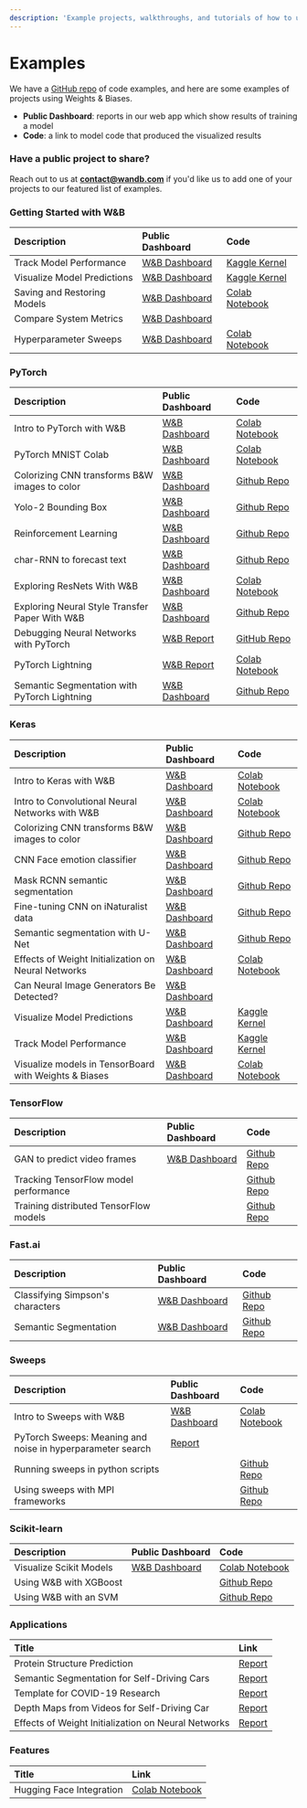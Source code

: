 ```yaml
---
description: 'Example projects, walkthroughs, and tutorials of how to use Weights & Biases'
---
```


# Examples

We have a [GitHub repo](https://github.com/wandb/examples) of code examples, and here are some examples of projects using Weights & Biases.

* **Public Dashboard**: reports in our web app which show results of training a model
* **Code**: a link to model code that produced the visualized results

### Have a public project to share?

Reach out to us at **contact@wandb.com** if you'd like us to add one of your projects to our featured list of examples.

### Getting Started with W&B

| Description | Public Dashboard | Code |
| :--- | :--- | :--- |
| Track Model Performance | [W&B Dashboard](https://app.wandb.ai/lavanyashukla/visualize-models/reports/Track-Model-Performance--Vmlldzo1NTk2MA) | [Kaggle Kernel](https://www.kaggle.com/lavanyashukla01/better-models-faster-with-weights-biases) |
| Visualize Model Predictions | [W&B Dashboard](https://app.wandb.ai/lavanyashukla/visualize-predictions/reports/Visualize-Model-Predictions--Vmlldzo1NjM4OA) | [Kaggle Kernel](https://www.kaggle.com/lavanyashukla01/visualizing-model-performance-with-w-b) |
| Saving and Restoring Models | [W&B Dashboard](https://app.wandb.ai/lavanyashukla/save_and_restore/reports/Saving-and-Restoring-Models-with-W%26B--Vmlldzo3MDQ3Mw) | [Colab Notebook](https://colab.research.google.com/drive/1pVlV6Ua4C695jVbLoG-wtc50wZ9OOjnC?authuser=1#scrollTo=0LB6j3O-jIsd) |
| Compare System Metrics | [W&B Dashboard](https://app.wandb.ai/stacey/estuary/reports/System-metrics-for-model-comparison--Vmlldzo1NzI5Mg) |  |
| Hyperparameter Sweeps | [W&B Dashboard](https://app.wandb.ai/sweep/sweeps-tutorial/workspace?workspace=user-lavanyashukla) | [Colab Notebook](https://colab.research.google.com/drive/1gKixa6hNUB8qrn1CfHirOfTEQm0qLCSS) |

### PyTorch

| Description | Public Dashboard | Code |
| :--- | :--- | :--- |
| Intro to PyTorch with W&B | [W&B Dashboard](https://app.wandb.ai/wandb/pytorch-intro) | [Colab Notebook](https://github.com/wandb/examples/blob/master/examples/pytorch/pytorch-intro/intro.ipynb) |
| PyTorch MNIST Colab | [W&B Dashboard](https://app.wandb.ai/wandb/pytorch-mnist) | [Colab Notebook](http://bit.ly/pytorch-mnist-colab) |
| Colorizing CNN transforms B&W images to color | [W&B Dashboard](https://app.wandb.ai/clarence-n-huang/color-best-looking/reports?view=carey%2FColorizing%20Images) | [Github Repo](https://github.com/clarencenhuang/dl-colorize) |
| Yolo-2 Bounding Box | [W&B Dashboard](https://app.wandb.ai/l2k2/darknet) | [Github Repo](https://github.com/lukas/pytorch-yolo2) |
| Reinforcement Learning | [W&B Dashboard](https://app.wandb.ai/kairproject/kair_algorithms_draft-scripts/runs/ylmssdkf) | [Github Repo](https://github.com/kairproject/kair_algorithms_draft) |
| char-RNN to forecast text | [W&B Dashboard](https://app.wandb.ai/borisd13/char-RNN) | [Github Repo](https://github.com/borisdayma/char-RNN) |
| Exploring ResNets With W&B | [W&B Dashboard](https://app.wandb.ai/cayush/resnet/reports/Exploring-ResNets-With-W%26B--Vmlldzo2NDc4NA) | [Colab Notebook](https://colab.research.google.com/drive/1s62r_nK4RNd3PIyrAd2H72gvrMElX3hN?usp=sharing) |
| Exploring Neural Style Transfer Paper With W&B | [W&B Dashboard](https://app.wandb.ai/cayush/neural-style/reports/Exploring-Neural-Style-Transfer-Paper-With-W%26B--VmlldzozNTU1Mw) | [Github Repo](https://github.com/AyushExel/Neural-Style-Transfer) |
| Debugging Neural Networks with PyTorch | [W&B Report](https://app.wandb.ai/ayush-thakur/debug-neural-nets/reports/Debugging-Neural-Networks-with-PyTorch-and-W%26B--Vmlldzo2OTUzNA) | [GitHub Repo](https://github.com/ayulockin/debugNNwithWandB) |
| PyTorch Lightning | [W&B Report](https://app.wandb.ai/cayush/pytorchlightning/reports/Use-Pytorch-Lightning-with-Weights-%26-Biases--Vmlldzo2NjQ1Mw) | [Colab Notebook](https://colab.research.google.com/drive/1GHWwfzAsWx_Q1paw73hngAvA7-U9QHi-) |
| Semantic Segmentation with PyTorch Lightning | [W&B Dashboard](https://app.wandb.ai/borisd13/lightning-kitti/reports/Lightning-Kitti--Vmlldzo3MTcyMw) | [Github Repo](https://github.com/borisdayma/lightning-kitti) |

### Keras

| Description | Public Dashboard | Code |
| :--- | :--- | :--- |
| Intro to Keras with W&B | [W&B Dashboard](https://app.wandb.ai/wandb/keras-intro) | [Colab Notebook](https://colab.research.google.com/drive/1pMcNYctQpRoBKD5Z0iXeFWQD8hIDgzCV) |
| Intro to Convolutional Neural Networks with W&B | [W&B Dashboard](https://app.wandb.ai/wandb/cnn-intro) | [Colab Notebook](https://colab.research.google.com/drive/1S8SJvH4bqhPvurG4gjh3-t-XulX4S8JX) |
| Colorizing CNN transforms B&W images to color | [W&B Dashboard](https://app.wandb.ai/borisd13/colorizer/reports?view=carey%2FColorizing%20Black%20and%20White%20Images) | [Github Repo](https://github.com/borisd13/colorizer) |
| CNN Face emotion classifier | [W&B Dashboard](https://app.wandb.ai/wandb/face-emotion) | [Github Repo](https://github.com/lukas/face_classification) |
| Mask RCNN semantic segmentation | [W&B Dashboard](https://app.wandb.ai/trentwatson1/mask-rcnn/?workspace=user-lavanyashukla) | [Github Repo](https://github.com/connorhough/mask_rcnn) |
| Fine-tuning CNN on iNaturalist data | [W&B Dashboard](https://app.wandb.ai/stacey/keras_finetune?workspace=user-l2k2) | [Github Repo](https://github.com/wandb/examples/tree/master/examples/keras/keras-cnn-nature) |
| Semantic segmentation with U-Net | [W&B Dashboard](https://app.wandb.ai/gabesmed/witness) | [Github Repo](https://github.com/wandb/witness) |
| Effects of Weight Initialization on Neural Networks | [W&B Dashboard](https://app.wandb.ai/sayakpaul/weight-initialization-tb/reports/Effects-of-Weight-Initialization-on-Neural-Networks--Vmlldzo2ODY0NA) | [Colab Notebook](https://colab.research.google.com/drive/1Faqy6QaOkG-5G31MrYmvcmm079XbfKSv) |
| Can Neural Image Generators Be Detected? | [W&B Dashboard](https://app.wandb.ai/lavanyashukla/cnndetection/reports/Can-Neural-Image-Generators-Be-Detected%3F--Vmlldzo2MTU1Mw) |  |
| Visualize Model Predictions | [W&B Dashboard](https://app.wandb.ai/lavanyashukla/visualize-predictions/reports/Visualize-Model-Predictions--Vmlldzo1NjM4OA) | [Kaggle Kernel](https://www.kaggle.com/lavanyashukla01/visualizing-model-performance-with-w-b) |
| Track Model Performance | [W&B Dashboard](https://app.wandb.ai/lavanyashukla/visualize-models/reports/Track-Model-Performance--Vmlldzo1NTk2MA) | [Kaggle Kernel](https://www.kaggle.com/lavanyashukla01/better-models-faster-with-weights-biases) |
| Visualize models in TensorBoard with Weights & Biases | [W&B Dashboard](https://app.wandb.ai/sayakpaul/tensorboard-integration-partII/reports/Visualize-models-in-TensorBoard-with-Weights-and-Biases--Vmlldzo2MzE2Mg) | [Colab Notebook](https://colab.research.google.com/gist/sayakpaul/5b31ed03725cc6ae2af41848d4acee45/demo_tensorboard.ipynb) |

### TensorFlow

| Description | Public Dashboard | Code |
| :--- | :--- | :--- |
| GAN to predict video frames | [W&B Dashboard](https://app.wandb.ai/wandb/catz/runs/qfsbxd3r) | [Github Repo](https://github.com/sirebellum/catz_contest) |
| Tracking TensorFlow model performance |  | [Github Repo](https://github.com/wandb/examples/blob/master/examples/tensorflow/tf-estimator-mnist/mnist.py) |
| Training distributed TensorFlow models |  | [Github Repo](https://github.com/wandb/examples/tree/master/examples/tensorflow/tf-distributed-mnist/train.py) |

### Fast.ai

| Description | Public Dashboard | Code |
| :--- | :--- | :--- |
| Classifying Simpson's characters | [W&B Dashboard](https://app.wandb.ai/borisd13/simpsons-fastai) | [Github Repo](https://github.com/borisdayma/simpsons-fastai) |
| Semantic Segmentation | [W&B Dashboard](https://app.wandb.ai/borisd13/semantic-segmentation/?workspace=user-borisd13) | [Github Repo](https://github.com/borisdayma/semantic-segmentation/blob/master/src/train.py) |

### Sweeps

| Description | Public Dashboard | Code |
| :--- | :--- | :--- |
| Intro to Sweeps with W&B | [W&B Dashboard](https://app.wandb.ai/sweep/simpsons?workspace=user-lavanyashukla) | [Colab Notebook](https://colab.research.google.com/drive/181GCGp36_75C2zm7WLxr9U2QjMXXoibt) |
| PyTorch Sweeps: Meaning and noise in hyperparameter search | [Report](https://app.wandb.ai/stacey/pytorch_intro/reports/Meaning-and-Noise-in-Hyperparameter-Search--Vmlldzo0Mzk5MQ) |  |
| Running sweeps in python scripts |  | [Github Repo](https://github.com/wandb/examples/blob/master/examples/wandb-sweeps/sweeps-python/sweep.py) |
| Using sweeps with MPI frameworks |  | [Github Repo](https://github.com/wandb/examples/tree/master/examples/wandb-sweeps/sweeps-mpi-wrappers) |

### Scikit-learn

| Description | Public Dashboard | Code |
| :--- | :--- | :--- |
| Visualize Scikit Models | [W&B Dashboard](https://app.wandb.ai/lavanyashukla/visualize-sklearn/reports/Visualize-Scikit-Models--Vmlldzo0ODIzNg) | [Colab Notebook](https://colab.research.google.com/drive/1j_4UQTT0Lib8ueAU5zXECxesCj_ofjw7) |
| Using W&B with XGBoost |  | [Github Repo](https://github.com/wandb/examples/tree/master/examples/boosting-algorithms/xgboost-dermatology) |
| Using W&B with an SVM |  | [Github Repo](https://github.com/wandb/examples/tree/master/examples/scikit/scikit-iris) |

### Applications

| Title | Link |
| :--- | :--- |
| Protein Structure Prediction | [Report](https://app.wandb.ai/koes-group/protein-transformer/reports/Evaluating-the-Impact-of-Sequence-Convolutions-and-Embeddings-on-Protein-Structure-Prediction--Vmlldzo2OTg4Nw) |
| Semantic Segmentation for Self-Driving Cars | [Report](https://app.wandb.ai/stacey/deep-drive/reports/The-View-from-the-Driver's-Seat--Vmlldzo1MTg5NQ) |
| Template for COVID-19 Research | [Report](https://app.wandb.ai/cayush/covid-19-scans/reports/COVID-19-research-using-PyTorch-and-W%26B--Vmlldzo2OTQ5OA) |
| Depth Maps from Videos for Self-Driving Car | [Report](https://app.wandb.ai/stacey/sfmlearner/reports/See-3D-from-Video%3A-Depth-Perception-for-Self-Driving-Cars--Vmlldzo2Nzg2Nw) |
| Effects of Weight Initialization on Neural Networks | [Report](https://app.wandb.ai/sayakpaul/weight-initialization-tb/reports/Effects-of-Weight-Initialization-on-Neural-Networks--Vmlldzo2ODY0NA) |

### Features

| Title | Link |
| :--- | :--- |
| Hugging Face Integration | [Colab Notebook](https://colab.research.google.com/drive/1NEiqNPhiouu2pPwDAVeFoN4-vTYMz9F8) |



